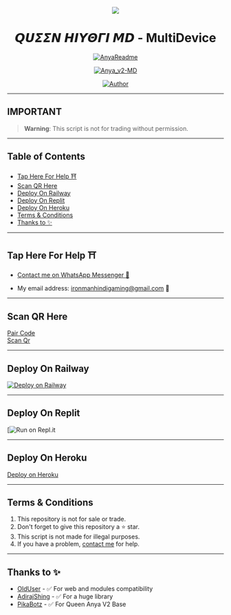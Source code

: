 <p align="center">
    <img src="https://raw.githubusercontent.com/andreasbm/readme/master/assets/lines/colored.png">
</p>

<h1 align="center">𝙌𝙐𝞢𝞢𝞜 𝞖𝞘𝙔𝞗𝞒𝞘 𝞛𝘿 - MultiDevice</h1>

<p align="center">
  <a href="https://github.com/PikaBotz"><img src="http://readme-typing-svg.herokuapp.com?color=FFFFFF&center=true&vCenter=true&multiline=false&lines=Queen+Hiyori+MultiDevice;New+Plugin+Base+Modification;Developed+by+Iron~Man;Give+star+and+forks+this+Repo+🌟" alt="AnyaReadme"></a>
</p>

<p align="center">
    <a href="#"><img title="Anya_v2-MD" src="https://img.shields.io/badge/WhatsApp%20BOT-green?colorA=%23ff0000&colorB=%23017e40&style=for-the-badge"></a>
</p>

<p align="center">
    <a href="https://github.com/PikaBotz"><img title="Author" src="https://img.shields.io/badge/AUTHOR-IRONMAN-green.svg?style=for-the-badge&logo=github"></a>
</p>

---

## **IMPORTANT**

> **Warning**: This script is not for trading without permission.

---

## Table of Contents
- [Tap Here For Help ⛩️](#tap-here-for-help-️)
- [Scan QR Here](https://anya-qr-teamolduser.koyeb.app/)
- [Deploy On Railway](#deploy-on-railway)
- [Deploy On Replit](#deploy-on-replit)
- [Deploy On Heroku](#deploy-on-heroku)
- [Terms & Conditions](#terms--conditions)
- [Thanks to ✨](#thanks-to-)
---

## Tap Here For Help ⛩️

- [Contact me on WhatsApp Messenger 🎐](https://wa.me/918279975767?text=Hello%20Iron~Man%20sir...%20I%20need%20some%20help%20in%20Queen%20Hiyori)

- My email address: [ironmanhindigaming@gmail.com](mailto:ironmanhindigaming@gmail.com) 💞

---

## Scan QR Here

<a href="https://https://replit.com/@PikaBot-Z/Anya-PairCode?v=1">Pair Code</a><br/>
<a href="https://anya-qr-teamolduser.koyeb.app/qrcode/">Scan Qr</a>

---

## Deploy On Railway

[![Deploy on Railway](https://railway.app/button.svg)](https://railway.app)

---

## Deploy On Replit

[![Run on Repl.it](https://repl.it/badge/github/botskaking/Queen-Hiyori-MD)

---

## Deploy On Heroku

[Deploy on Heroku](https://heroku.deploy.queenanya.work.gd/)

---

## Terms & Conditions
1. This repository is not for sale or trade.
2. Don't forget to give this repository a ⭐️ star.
3. This script is not made for illegal purposes.
4. If you have a problem, [contact me](https://wa.me/918279975767?text=Hello%20*master%20Iron~Man*%20sir...%20I%20need%20some%20help%20in%20Queen%20Hiyori...%20🥲) for help.

---

## Thanks to ✨
- [OldUser](https://github.com/Teamolduser) - ✅ For web and modules compatibility
- [AdirajShing](https://github.com/adiwajshing/Baileys) - ✅ For a huge library
- [PikaBotz](https://github.com/PikaBotz) - ✅ For Queen Anya V2 Base
